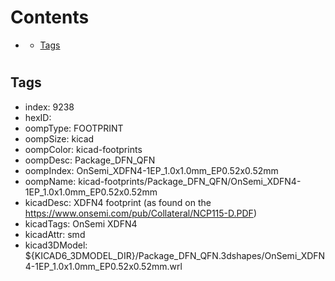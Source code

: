 



Contents
========

* [](#)
	* [Tags](#tags)

# 

## Tags

- index: 9238
- hexID: 
- oompType: FOOTPRINT
- oompSize: kicad
- oompColor: kicad-footprints
- oompDesc: Package_DFN_QFN
- oompIndex: OnSemi_XDFN4-1EP_1.0x1.0mm_EP0.52x0.52mm
- oompName: kicad-footprints/Package_DFN_QFN/OnSemi_XDFN4-1EP_1.0x1.0mm_EP0.52x0.52mm
- kicadDesc: XDFN4 footprint (as found on the https://www.onsemi.com/pub/Collateral/NCP115-D.PDF)
- kicadTags: OnSemi XDFN4
- kicadAttr: smd
- kicad3DModel: ${KICAD6_3DMODEL_DIR}/Package_DFN_QFN.3dshapes/OnSemi_XDFN4-1EP_1.0x1.0mm_EP0.52x0.52mm.wrl
